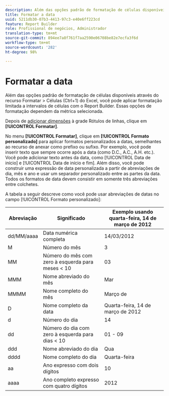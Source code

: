 ```yaml
---
description: Além das opções padrão de formatação de células disponíveis através do recurso Formatar > Células (Ctrl+1) do Excel, você pode aplicar formatação limitada a intervalos de células com o Report Builder. Essas opções de formatação dependem da métrica selecionada.
title: Formatar a data
uuid: 5211db30-07b3-4413-97c3-e40e6ff223cd
feature: Report Builder
role: Profissional de negócios, Administrador
translation-type: tm+mt
source-git-commit: 894ee7a8f761f7aa2590e06708be82e7ecfa3f6d
workflow-type: tm+mt
source-wordcount: '282'
ht-degree: 98%

---
```



# Formatar a data

Além das opções padrão de formatação de células disponíveis através do recurso Formatar > Células (Ctrl+1) do Excel, você pode aplicar formatação limitada a intervalos de células com o Report Builder. Essas opções de formatação dependem da métrica selecionada.

Depois de [adicionar dimensões](/help/analyze/report-builder/layout/c-metrics-dimensions/t-add-metrics-and-dimensions.md) à grade Rótulos de linhas, clique em **[!UICONTROL Formatar]**.

No menu **[!UICONTROL Formatar]**, clique em **[!UICONTROL Formato personalizado]** para aplicar formatos personalizados a datas, semelhantes ao recurso de anexar como prefixo ou sufixo. Por exemplo, você pode inserir texto que sempre ocorre após a data (como D.C., A.C., A.H. etc.). Você pode adicionar texto antes da data, como [!UICONTROL Data de início] e [!UICONTROL Data de início e fim]. Além disso, você pode construir uma expressão de data personalizada a partir de abreviações de dia, mês e ano e usar um separador personalizado entre as partes da data. Todos os formatos de data devem consistir em somente três abreviações entre colchetes.

A tabela a seguir descreve como você pode usar abreviações de datas no campo [!UICONTROL Formato personalizado]:

| Abreviação | Significado | Exemplo   usando quarta-feira, 14 de março de 2012 |
|--- |--- |--- |
| dd/MM/aaaa | Data numérica completa | 14/03/2012 |
| M | Número do mês | 3 |
| MM | Número do mês com zero à esquerda para meses &lt; 10 | 03 |
| MMM | Nome abreviado do mês | Mar |
| MMMM | Nome completo do mês | Março de |
| D | Nome completo da data | Quarta-feira, 14 de março de 2012 |
| d | Número do dia | 14 |
| dd | Número do dia com zero à esquerda para dias &lt; 10 | 01 - 09 |
| ddd | Nome abreviado do dia | Qua |
| dddd | Nome completo do dia | Quarta-feira |
| aa | Ano expresso com dois dígitos | 10 |
| aaaa | Ano completo expresso com quatro dígitos | 2012 |
